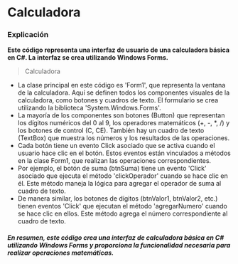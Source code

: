 # Calculadora
### Explicación
**Este código representa una interfaz de usuario de una calculadora básica en C#. La interfaz se crea utilizando Windows Forms.**
> Calculadora
- La clase principal en este código es 'Form1', que representa la ventana de la calculadora. Aquí se definen todos los componentes visuales de la calculadora, como botones y cuadros de texto. El formulario se crea utilizando la biblioteca 'System.Windows.Forms'.
- La mayoría de los componentes son botones (Button) que representan los dígitos numéricos del 0 al 9, los operadores matemáticos (+, -, *, /) y los botones de control (C, CE). También hay un cuadro de texto (TextBox) que muestra los números y los resultados de las operaciones.
- Cada botón tiene un evento Click asociado que se activa cuando el usuario hace clic en el botón. Estos eventos están vinculados a métodos en la clase Form1, que realizan las operaciones correspondientes.
- Por ejemplo, el botón de suma (btnSuma) tiene un evento 'Click' asociado que ejecuta el método 'clickOperador' cuando se hace clic en él. Este método maneja la lógica para agregar el operador de suma al cuadro de texto.
- De manera similar, los botones de dígitos (btnValor1, btnValor2, etc.) tienen eventos 'Click' que ejecutan el método 'agregarNumero' cuando se hace clic en ellos. Este método agrega el número correspondiente al cuadro de texto.

##### En resumen, este código crea una interfaz de calculadora básica en C# utilizando Windows Forms y proporciona la funcionalidad necesaria para realizar operaciones matemáticas.

